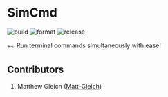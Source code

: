 # SimCmd

![build](https://github.com/Matt-Gleich/Simultaneous-Updates/workflows/build/badge.svg)
![format](https://github.com/Matt-Gleich/Simultaneous-Updates/workflows/format/badge.svg)
![release](https://github.com/Matt-Gleich/Simultaneous-Updates/workflows/release/badge.svg)

🏎 Run terminal commands simultaneously with ease!

## Contributors

1. Matthew Gleich ([Matt-Gleich]("http://www.github.com/Matt-Gleich"))
